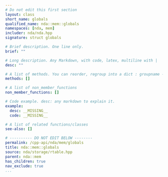 ```yaml
---
# Do not edit this first section
layout: class
short_name: globals
qualified_name: nda::mem::globals
namespaces: [nda, mem]
includer: nda/nda.hpp
signature: struct globals

# Brief description. One line only.
brief: ""

# Long description. Any Markdown, with code, latex, multiline with |
desc: ""

# A list of methods. You can reorder, regroup into a dict : groupname -> list
methods: []

# A list of non_member_functions
non_member_functions: []

# Code example. desc: any markdown to explain it.
example:
  desc: __MISSING__
  code: __MISSING__

# A list of related functions/classes
see-also: []

# ---------- DO NOT EDIT BELOW --------
permalink: /cpp-api/nda/mem/globals
title: nda::mem::globals
source: nda/storage/rtable.hpp
parent: nda::mem
has_children: true
nav_exclude: true
...
```


